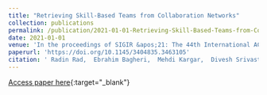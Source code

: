 ```yaml
---
title: "Retrieving Skill-Based Teams from Collaboration Networks"
collection: publications
permalink: /publication/2021-01-01-Retrieving-Skill-Based-Teams-from-Collaboration-Networks
date: 2021-01-01
venue: 'In the proceedings of SIGIR &apos;21: The 44th International ACM SIGIR Conference on Research and Development in Information Retrieval, Virtual Event, Canada, July 11-15, 2021'
paperurl: 'https://doi.org/10.1145/3404835.3463105'
citation: ' Radin Rad,  Ebrahim Bagheri,  Mehdi Kargar,  Divesh Srivastava,  Jaroslaw Szlichta, &quot;Retrieving Skill-Based Teams from Collaboration Networks.&quot; In the proceedings of SIGIR &amp;apos;21: The 44th International ACM SIGIR Conference on Research and Development in Information Retrieval, Virtual Event, Canada, July 11-15, 2021, 2021.'
---
```

[Access paper here](https://doi.org/10.1145/3404835.3463105){:target="_blank"}
